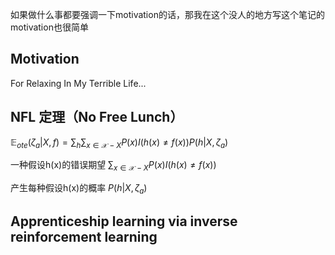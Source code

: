 如果做什么事都要强调一下motivation的话，那我在这个没人的地方写这个笔记的motivation也很简单

## Motivation
For Relaxing In My Terrible Life...

## NFL 定理（No Free Lunch）

$\mathbb{E}_{ote}(\zeta_a|X, f) = \sum_{h} \sum_{x \in \mathcal{X} - X}P(x)I(h(x) \neq f(x))P(h|X,\zeta_a)$

一种假设h(x)的错误期望
$\sum_{x\in\mathcal{X} - X} P(x)I(h(x) \neq f(x))$

产生每种假设h(x)的概率
$P(h|X,\zeta_a)$


## Apprenticeship learning via inverse reinforcement learning

